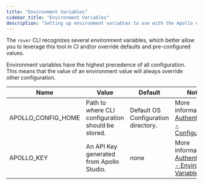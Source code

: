 ```yaml
---
title: "Environment Variables"
sidebar_title: "Environment Variables"
description: "Setting up environment variables to use with the Apollo CLI"
---
```


The `rover` CLI recognizes several environment variables, which better allow
you to leverage this tool in CI and/or override defaults and pre-configured
values.

Environment variables have the highest precedence of all configuration. This
means that the value of an environment value will always override other
configuration.

| Name               | Value                                              | Default                             | Notes                                                                                                                   |
|--------------------|----------------------------------------------------|-------------------------------------|-------------------------------------------------------------------------------------------------------------------------|
| APOLLO_CONFIG_HOME | Path to where CLI configuration should be stored.  | Default OS Configuration directory. | More information in [Authentication - Configuration](./usage/config/authentication.html#configuration).                  |
| APOLLO_KEY         | An API Key generated from Apollo Studio.           | none                                | More information in [Authentication - Environment Variables](./usage/config/authentication.html#environment-variables). |
